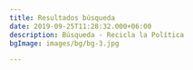 ```yaml
---
title: Resultados búsqueda
date: 2019-09-25T11:28:32.000+06:00
description: Búsqueda - Recicla la Política
bgImage: images/bg/bg-3.jpg

---
```

